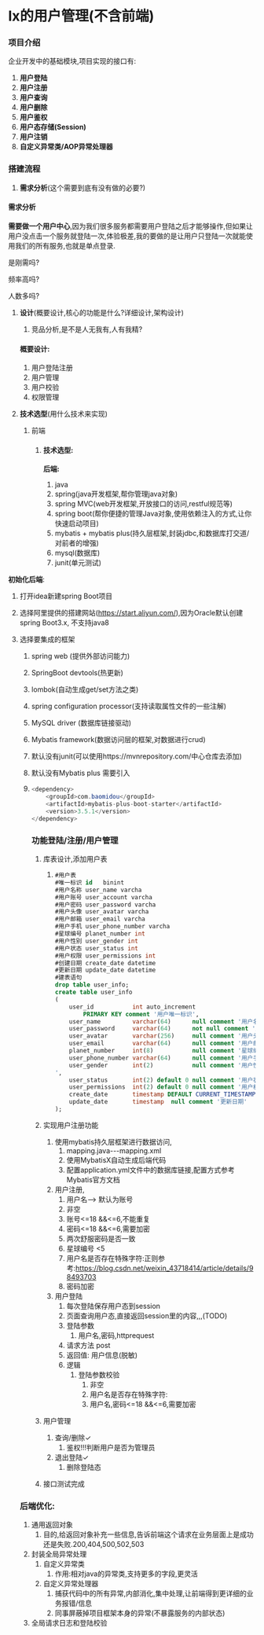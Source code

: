 # lx的用户管理(不含前端)

### 项目介绍

企业开发中的基础模块,项目实现的接口有:

1. **用户登陆**
2. **用户注册**
3. **用户查询**
4. **用户删除**
5. **用户鉴权**
6. **用户态存储(Session)**
7. **用户注销**
8. **自定义异常类/AOP异常处理器**

### 搭建流程

1. **需求分析**(这个需要到底有没有做的必要?)

#### 	需求分析

**需要做一个用户中心**,因为我们很多服务都需要用户登陆之后才能够操作,但如果让用户没点击一个服务就登陆一次,体验极差,我的要做的是让用户只登陆一次就能使用我们的所有服务,也就是单点登录.

是刚需吗?

频率高吗?

人数多吗?

1. **设计**(概要设计,核心的功能是什么?详细设计,架构设计)

   1. 竞品分析,是不是人无我有,人有我精?

   #### 概要设计:

   1. 用户登陆注册
   2. 用户管理
   3. 用户校验
   4. 权限管理

2. **技术选型**(用什么技术来实现)

   1. 前端

      1. #### 技术选型:

         **后端:**

         1. java
         2. spring(java开发框架,帮你管理java对象)
         3. spring MVC(web开发框架,开放接口的访问,restful规范等)
         4. spring boot(帮你便捷的管理Java对象,使用依赖注入的方式,让你快速启动项目)
         5. mybatis + mybatis plus(持久层框架,封装jdbc,和数据库打交道/对前者的增强)
         6. mysql(数据库)
         7. junit(单元测试)

**初始化后端**:

1. 打开idea新建spring Boot项目

2. 选择阿里提供的搭建网站(https://start.aliyun.com/),因为Oracle默认创建spring Boot3.x, 不支持java8

3. 选择要集成的框架

   1. spring web (提供外部访问能力)

   2. SpringBoot devtools(热更新)

   3. lombok(自动生成get/set方法之类)

   4. spring configuration processor(支持读取属性文件的一些注解)

   5. MySQL driver (数据库链接驱动)

   6. Mybatis framework(数据访问层的框架,对数据进行crud)

   7. 默认没有junit(可以使用https://mvnrepository.com/中心仓库去添加)

   8. 默认没有Mybatis plus 需要引入

   9. ```java
      <dependency>
          <groupId>com.baomidou</groupId>
          <artifactId>mybatis-plus-boot-starter</artifactId>
          <version>3.5.1</version>
      </dependency>
      ```

      ### 功能登陆/注册/用户管理

      1. 库表设计,添加用户表

         1. ```sql
            #用户表
            #唯一标识 id   binint
            #用户名称 user_name varcha
            #用户账号 user_account varcha
            #用户密码 user_password varcha
            #用户头像 user_avatar varcha
            #用户邮箱 user_email varcha
            #用户手机 user_phone_number varcha
            #星球编号 planet_number int
            #用户性别 user_gender int
            #用户状态 user_status int
            #用户权限 user_permissions int
            #创建日期 create_date datetime
            #更新日期 update_date datetime
            #建表语句
            drop table user_info;
            create table user_info
            (
                user_id           int auto_increment
                    PRIMARY KEY comment '用户唯一标识',
                user_name         varchar(64)      null comment '用户名称',
                user_password     varchar(64)      not null comment '用户密码',
                user_avatar       varchar(256)     null comment '用户头像',
                user_email        varchar(64)      null comment '用户邮箱',
                planet_number     int(8)           null comment '星球编号',
                user_phone_number varchar(64)      null comment '用户手机号码',
                user_gender       int(2)           null comment '用户性别 --0女 --1男
            ',
                user_status       int(2) default 0 null comment '用户状态 --0正常 --1删除',
                user_permissions  int(2) default 0 null comment '用户权限 --0管理员 --1普通用户',
                create_date       timestamp DEFAULT CURRENT_TIMESTAMP comment '创建日期',
                update_date       timestamp  null comment '更新日期'
            );
            
            
            ```

      2. 实现用户注册功能

         1. 使用mybatis持久层框架进行数据访问,
            1. mapping.java---mapping.xml
            1. 使用MybatisX自动生成后端代码
            1. 配置application.yml文件中的数据库链接,配置方式参考Mybatis官方文档
         2. 用户注册,
            1. 用户名--> 默认为账号
            2. 非空
            3. 账号<=18 &&<=6,不能重复
            4. 密码<=18 &&<=6,需要加密
            5. 两次舒服密码是否一致
            6. 星球编号 <5
            7. 用户名是否存在特殊字符:正则参考:https://blog.csdn.net/weixin_43718414/article/details/98493703
            8. 密码加密
         3. 用户登陆
            1. 每次登陆保存用户态到session
            2. 页面查询用户态,直接返回session里的内容,,,(TODO)
            3. 登陆参数
               1. 用户名,密码,httprequest
            4. 请求方法 post
            5. 返回值: 用户信息(脱敏)
            6. 逻辑
               1. 登陆参数校验
                  1. 非空
                  2. 用户名是否存在特殊字符:
                  3. 用户名,密码<=18 &&<=6,需要加密

      3. 用户管理

         1. 查询/删除✓
            1. 鉴权!!!判断用户是否为管理员
         2. 退出登陆✓
            1. 删除登陆态

      4. 接口测试完成

   ### 后端优化:

   1. 通用返回对象
      1. 目的,给返回对象补充一些信息,告诉前端这个请求在业务层面上是成功还是失败.200,404,500,502,503
   2. 封装全局异常处理
      1. 自定义异常类
         1. 作用:相对java的异常类,支持更多的字段,更灵活
      2. 自定义异常处理器
         1. 捕获代码中的所有异常,内部消化,集中处理,让前端得到更详细的业务报错/信息
         2. 同事屏蔽掉项目框架本身的异常(不暴露服务的内部状态)
   3. 全局请求日志和登陆校验

   
